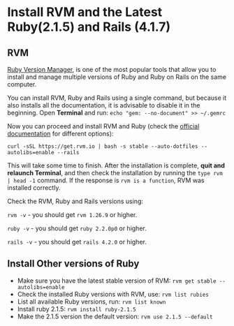 # Install RVM and the Latest Ruby(2.1.5) and Rails (4.1.7)

## RVM

[Ruby Version Manager](https://rvm.io), is one of the most popular tools that allow you to install and manage multiple versions of Ruby and Ruby on Rails on the same computer.

You can install RVM, Ruby and Rails using a single command, but because it also installs all the documentation, it is advisable to disable it in the beginning. Open **Terminal** and run:
`echo "gem: --no-document" >> ~/.gemrc`

Now you can proceed and install RVM and Ruby (check the [official documentation](https://rvm.io/rvm/install) for different options):

`curl -sSL https://get.rvm.io | bash -s stable --auto-dotfiles --autolibs=enable --rails`

This will take some time to finish. After the installation is complete, **quit and relaunch Terminal**, and then check the installation by running the `type rvm | head -1` command. If the response is `rvm is a function`, RVM was installed correctly.

Check the RVM, Ruby and Rails versions using:

`rvm -v` - you should get `rvm 1.26.9` or higher.

`ruby -v` - you should get `ruby 2.2.0p0` or higher.

`rails -v` - you should get `rails 4.2.0` or higher.

## Install Other versions of Ruby

* Make sure you have the latest stable version of RVM: `rvm get stable --autolibs=enable`
* Check the installed Ruby versions with RVM, use: `rvm list rubies`
* List all available Ruby versions, run: `rvm list known`
* Install ruby 2.1.5: `rvm install ruby-2.1.5`
* Make the 2.1.5 version the default version: `rvm use 2.1.5 --default`







